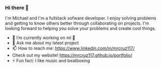 ### Hi there 👋

I'm Michael and I'm a fullstack sofware developer. I enjoy solving problems and getting to know others better through collaborating on projects. I'm looking forward to helping you solve your problems and create cool things.


- 🌱 I’m currently working on ml 🤖
- 💬 Ask me about my latest project
- 📫 How to reach me: https://www.linkedin.com/in/mrcruz117/
- Check out my website! https://mrcruz117.github.io/portfolio/
- ⚡ Fun fact: I like music and beatboxing
